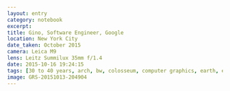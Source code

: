```yaml
--- 
layout: entry
category: notebook
excerpt:
title: Gino, Software Engineer, Google
location: New York City
date_taken: October 2015
camera: Leica M9
lens: Leitz Summilux 35mm f/1.4
date: 2015-10-16 19:24:15
tags: [30 to 40 years, arch, bw, colosseum, computer graphics, earth, engineer, engineering, glasses, google, imagery, man, map, overhead, rome, satellite, screen, software, view]
image: GRS-20151013-204904
---
```

